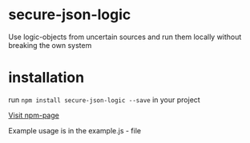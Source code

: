 # secure-json-logic
Use logic-objects from uncertain sources and run them locally without breaking the own system

# installation
run `npm install secure-json-logic --save` in your project

[Visit npm-page](https://www.npmjs.com/package/secure-json-logic)

Example usage is in the example.js - file